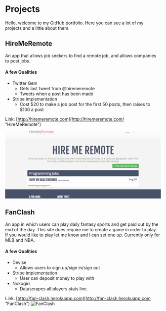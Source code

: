 # Projects

Hello, welcome to my GitHub portfolio. Here you can see a lot of my projects and a little about them.

## HireMeRemote

An app that allows job seekers to find a remote job, and allows companies to post jobs.

#### A few Qualities

* Twitter Gem
	* Gets last tweet from @hiremeremote
	* Tweets when a post has been made
* Stripe implementation
	* Cost $20 to make a job post for the first 50 posts, then raises to $100 a post

Link: [http://hiremeremote.com](http://hiremeremote.com/ "HireMeRemote")
![HireMeRemote](https://raw.githubusercontent.com/drewg233/ListOfProjects/master/images/hiremeremote.png)


## FanClash

An app in which users can play daily fantasy sports and get paid out by the end of the day. This site does require me to create a game in order to play. If you would like to play let me know and I can set one up. Currently only for MLB and NBA.

#### A few Qualities

* Devise
	* Allows users to sign up/sign in/sign out
* Stripe implementation
	* User can deposit money to play with
* Nokogiri
	* Datascrapes all players stats live.

Link: [http://fan-clash.herokuapp.com](http://fan-clash.herokuapp.com "FanClash")
![FanClash](https://raw.githubusercontent.com/drewg233/FanClash/master/app/assets/images/fanclash.png)